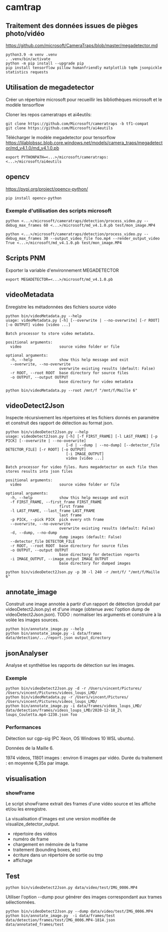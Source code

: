 # camtrap

## Traitement des données issues de pièges photo/vidéo

https://github.com/microsoft/CameraTraps/blob/master/megadetector.md

```
python3.9 -m venv .venv
. .venv/bin/activate
python -m pip install --upgrade pip
pip install tensorflow pillow humanfriendly matplotlib tqdm jsonpickle statistics requests
```

## Utilisation de megadetector

Créer un répertoire microsoft pour recueillir les bibliothèques microsoft et le modèle tensorflow

Cloner les repos cameratraps et ai4eutils:

```
git clone https://github.com/Microsoft/cameratraps -b tf1-compat
git clone https://github.com/Microsoft/ai4eutils
```

Télécharger le modèle megadetector pour tensorflow
https://lilablobssc.blob.core.windows.net/models/camera_traps/megadetector/md_v4.1.0/md_v4.1.0.pb

```
export PYTHONPATH=<...>/microsoft/cameratraps:<...>/microsoft/ai4eutils
```

## opencv

https://pypi.org/project/opencv-python/

```
pip install opencv-python
```

### Exemple d'utilisation des scripts microsoft

```
python <...>/microsoft/cameratraps/detection/process_video.py --debug_max_frames 60 <...>/microsoft/md_v4.1.0.pb test/mon_image.MP4

python <...>/microsoft/cameratraps/detection/process_video.py --debug_max_frames 30 --output_video_file foo.mp4 --render_output_video True <...>/microsoft/md_v4.1.0.pb test/mon_image.MP4
```

## Scripts PNM

Exporter la variable d'environnement MEGADETECTOR

```
export MEGADETECTOR=<...>/microsoft/md_v4.1.0.pb
```

## videoMetadata

Enregistre les métadonnées des fichiers source vidéo

```
python bin/videoMetadata.py --help
usage: videoMetadata.py [-h] [--overwrite | --no-overwrite] [-r ROOT] [-o OUTPUT] video [video ...]

Batch processor to store video metadata.

positional arguments:
  video                 source video folder or file

optional arguments:
  -h, --help            show this help message and exit
  --overwrite, --no-overwrite
                        overwrite existing results (default: False)
  -r ROOT, --root ROOT  base directory for source files
  -o OUTPUT, --output OUTPUT
                        base directory for video metadata

python bin/videoMetadata.py --root /mnt/f "/mnt/f/Maille 6"
```

## videoDetect2Json

Inspecte récursivement les répertoires et les fichiers donnés en paramètre et construit des rapport de détection au format json.

```
python bin/videoDetect2Json.py --help
usage: videoDetect2Json.py [-h] [-f FIRST_FRAME] [-l LAST_FRAME] [-p PICK] [--overwrite | --no-overwrite]
                           [-d | --dump | --no-dump] [--detector_file DETECTOR_FILE] [-r ROOT] [-o OUTPUT]
                           [-i IMAGE_OUTPUT]
                           video [video ...]

Batch processor for video files. Runs megadetector on each file then stores results into json files

positional arguments:
  video                 source video folder or file

optional arguments:
  -h, --help            show this help message and exit
  -f FIRST_FRAME, --first_frame FIRST_FRAME
                        first frame
  -l LAST_FRAME, --last_frame LAST_FRAME
                        last frame
  -p PICK, --pick PICK  pick every nth frame
  --overwrite, --no-overwrite
                        overwrite existing results (default: False)
  -d, --dump, --no-dump
                        dump images (default: False)
  --detector_file DETECTOR_FILE
  -r ROOT, --root ROOT  base directory for source files
  -o OUTPUT, --output OUTPUT
                        base directory for detection reports
  -i IMAGE_OUTPUT, --image_output IMAGE_OUTPUT
                        base directory for dumped images

python bin/videoDetect2Json.py -p 30 -l 240 -r /mnt/f/ "/mnt/f/Maille 6"

```

## annotate_image

Construit une image annotée à partir d'un rapport de détection (produit par videoDetect2Json.py) et d'une image (obtenue avec l'option dump de videoDetect2Json.json).
TODO : normaliser les arguments et construire à la volée les images sources.

```
python bin/annotate_image.py --help
python bin/annotate_image.py -i data/frames data/detection/.../report.json output_directory
```

## jsonAnalyser

Analyse et synthétise les rapports de détection sur les images.

### Exemple

```
python bin/videoDetect2Json.py -d -r /Users/vincent/Pictures/ /Users/vincent/Pictures/videos_loups_LMD/
python bin/videoMetadata.py -r /Users/vincent/Pictures/ /Users/vincent/Pictures/videos_loups_LMD/
python bin/annotate_image.py -i data/frames/videos_loups_LMD/  data/detection/frames/videos_loups_LMD/2020-12-18_2\ loups_Couletta.mp4-1230.json foo
```

### Performances

Détection sur cgp-sig (PC Xeon, OS Windows 10 WSL ubuntu).

Données de la Maille 6.

1974 videos, 11801 images : environ 6 images par vidéo.
Durée du traitement : en moyenne 6,35s par image.

## visualisation

### showFrame

Le script showFrame extrait des frames d'une vidéo source et les affiche et/ou les enregistre.

La visualisation d'images est une version modifiée de visualize_detector_output.

- répertoire des vidéos
- numéro de frame
- chargement en mémoire de la frame
- traitement (bounding boxes, etc)
- écriture dans un répertoire de sortie ou tmp
- affichage

## Test

```
python bin/videoDetect2Json.py data/video/test/IMG_0006.MP4
```

Utiliser l'option --dump pour générer des images correspondant aux trames sélectionnées.

```
python bin/videoDetect2Json.py --dump data/video/test/IMG_0006.MP4
python bin/annotate_image.py  -i data/frames/test data/detection/frames/test/IMG_0006.MP4-1814.json data/annotated_frames/test
```
